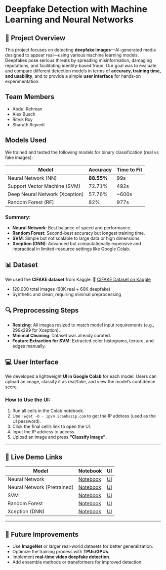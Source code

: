 # Deepfake Detection with Machine Learning and Neural Networks

## 📌 Project Overview

This project focuses on detecting **deepfake images**—AI-generated media designed to appear real—using various machine learning models. Deepfakes pose serious threats by spreading misinformation, damaging reputations, and facilitating identity-based fraud. Our goal was to evaluate and compare different detection models in terms of **accuracy, training time, and usability**, and to provide a simple **user interface** for hands-on experimentation.

## Team Members

* Abdul Rehman
* Alex Busch
* Ritvik Roy
* Sharath Rigvedi

## Models Used

We trained and tested the following models for binary classification (real vs fake images):

| Model                          | Accuracy   | Time to Fit |
| ------------------------------ | ---------- | ----------- |
| Neural Network (NN)            | **88.55%** | 99s         |
| Support Vector Machine (SVM)   | 72.71%     | 492s        |
| Deep Neural Network (Xception) | 57.76%     | \~600s      |
| Random Forest (RF)             | 82%        | 977s        |

### Summary:

* **Neural Network**: Best balance of speed and performance.
* **Random Forest**: Second-best accuracy but longest training time.
* **SVM**: Simple but not scalable to large data or high dimensions.
* **Xception (DNN)**: Advanced but computationally expensive and impractical in limited-resource settings like Google Colab.

## 📊 Dataset

We used the **CIFAKE dataset** from Kaggle:
🔗 [CIFAKE Dataset on Kaggle](https://www.kaggle.com/datasets/birdy654/cifake-real-and-ai-generated-synthetic-images)

* 120,000 total images (60K real + 60K deepfake)
* Synthetic and clean, requiring minimal preprocessing

## 🔍 Preprocessing Steps

* **Resizing**: All images resized to match model input requirements (e.g., 299x299 for Xception).
* **Minimal Cleaning**: Dataset was already curated.
* **Feature Extraction for SVM**: Extracted color histograms, texture, and edges manually.

## 💻 User Interface

We developed a lightweight **UI in Google Colab** for each model. Users can upload an image, classify it as real/fake, and view the model’s confidence score.

### How to Use the UI:

1. Run all cells in the Colab notebook.
2. Use `!wget -O - ipv4.icanhazip.com` to get the IP address (used as the UI password).
3. Click the final cell’s link to open the UI.
4. Input the IP address to access.
5. Upload an image and press **"Classify Image"**.

---

## 🔗 Live Demo Links

| Model                       | Notebook                                                                              | UI                                                                                          |
| --------------------------- | ------------------------------------------------------------------------------------- | ------------------------------------------------------------------------------------------- |
| Neural Network              | [Notebook](https://colab.research.google.com/drive/1i5apqXrQBj2LUBp1xIjvoe0m4GPE0x2G) | [UI](https://colab.research.google.com/drive/1StThylULgIMTUjlrH68oNXT4VmEz03bt)             |
| Neural Network (Pretrained) | [Notebook](https://colab.research.google.com/drive/137AJu_pq2yL5N9Y3jIhkygYyrxiEwP5V) | [UI](https://colab.research.google.com/drive/137AJu_pq2yL5N9Y3jIhkygYyrxiEwP5V?usp=sharing) |
| SVM                         | [Notebook](https://colab.research.google.com/drive/1y_fd9n2D6-4zTTmLliMswRTll3CKj2Am) | [UI](https://colab.research.google.com/drive/1vn5X8s6l0SKVI_lT06ilY8w_7xv_DIaE)             |
| Random Forest               | [Notebook](https://colab.research.google.com/drive/1UmnV4i8xTt2kuGLO4ecJsTVqlyIhPpsk) | [UI](https://colab.research.google.com/drive/16jS6wl_e28P5kN0KMgjid3DtwwmNUHQB?usp=sharing) |
| Xception (DNN)              | [Notebook](https://colab.research.google.com/drive/18O5obxanKjifDqV3kubPD1kdJIk0R8Wf) | [UI](https://colab.research.google.com/drive/1YuSltSS0gFYPW4i3tCmM2AT_ywJgkW3C?usp=sharing) |

---

## 🧩 Future Improvements

* Use **ImageNet** or larger real-world datasets for better generalization.
* Optimize the training process with **TPUs/GPUs**.
* Implement **real-time video deepfake detection**.
* Add ensemble methods or transformers for improved detection.
